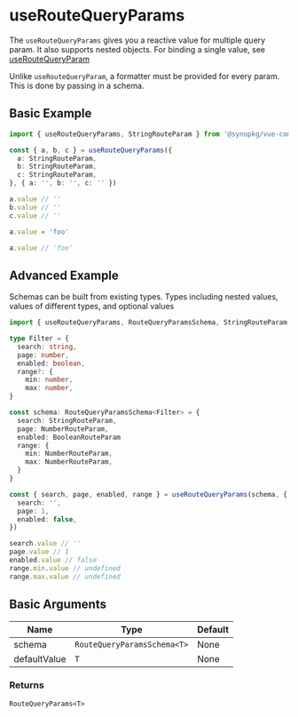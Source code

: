 # useRouteQueryParams
The `useRouteQueryParams` gives you a reactive value for multiple query param. It also supports nested objects. For binding a single value, see [useRouteQueryParam](https://github.com/Synopkg/vue-compositions/tree/main/src/useRouteQueryParam)

Unlike `useRouteQueryParam`, a formatter must be provided for every param. This is done by passing in a schema. 

## Basic Example
```typescript
import { useRouteQueryParams, StringRouteParam } from '@synopkg/vue-compositions'

const { a, b, c } = useRouteQueryParams({
  a: StringRouteParam,
  b: StringRouteParam,
  c: StringRouteParam,
}, { a: '', b: '', c: '' })

a.value // ''
b.value // ''
c.value // ''

a.value = 'foo'

a.value // 'foo'
```

## Advanced Example
Schemas can be built from existing types. Types including nested values, values of different types, and optional values

```typescript
import { useRouteQueryParams, RouteQueryParamsSchema, StringRouteParam, NumberRouteParam, BooleanRouteParam } from '@synopkg/vue-compositions'

type Filter = {
  search: string,
  page: number,
  enabled: boolean,
  range?: {
    min: number,
    max: number,
}

const schema: RouteQueryParamsSchema<Filter> = {
  search: StringRouteParam,
  page: NumberRouteParam,
  enabled: BooleanRouteParam
  range: {
    min: NumberRouteParam,
    max: NumberRouteParam,
  }
}

const { search, page, enabled, range } = useRouteQueryParams(schema, {
  search: '',
  page: 1,
  enabled: false,
})

search.value // ''
page.value // 1
enabled.value // false
range.min.value // undefined
range.max.value // undefined
```

## Basic Arguments
| Name         | Type                       | Default |
|--------------|----------------------------|---------|
| schema       | `RouteQueryParamsSchema<T>`| None    |
| defaultValue | `T`                        | None    |

### Returns
`RouteQueryParams<T>`

